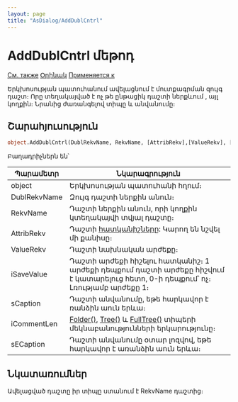 ```yaml
---
layout: page
title: "AsDialog/AddDublCntrl"
---
```



# AddDublCntrl մեթոդ

[См. также](../AsDialog.md) [Օրինակ](../../Examples/E_AsDialog.html) [Применяется к](../AsDialog.md)

Երկխոսության պատուհանում ավելացնում է մուտքագրման զույգ դաշտ։ Որը տեղակայված է ոչ թե ընթացիկ դաշտի ներքևում , այլ կողքին։ Նրանից ժառանգելով տիպը և անվանումը։ 
## Շարահյուսություն

``` vb
object.AddDublCntrl(DublRekvName, RekvName, [AttribRekv],[ValueRekv], [iSaveValue], [sCaption], [iCommentLen], [sECaption] )
```

Բաղադրիչներն են՝


| Պարամետր | Նկարագրություն |
|--|--|
| object | Երկխոսության պատուհանի հղում։ |
| DublRekvName | Զույգ դաշտի ներքին անուն։ |
| RekvName | Դաշտի ներքին անուն, որի կողքին կտեղակայվի տվյալ դաշտը։ |
| AttribRekv | Դաշտի [հատկանիշները](Attribute.html "Attribute"): Կարող են նշվել մի քանիսը։ |
| ValueRekv | Դաշտի նախնական արժեքը։ |
| iSaveValue | Դաշտի արժեքի հիշելու հատկանիշ։ 1 արժեքի դեպքում դաշտի արժեքը հիշվում է կատարելուց հետո, 0-ի դեպքում՝ ոչ։ Լռությամբ արժեքը 1։|
| sCaption | Դաշտի անվանումը, եթե հարկավոր է ռանձին աուն երևա։  |
| iCommentLen | [Folder()](../../Types/Folder.html), [Tree()](../../Types/Tree.html) և [FullTree()](../../Types/FULLTREE.html) տիպերի  մեկնաբանությունների երկարությունը։  |
| sECaption | Դաշտի անվանումը օտար լոզվով, եթե հարկավոր է առանձին աուն երևա։  |


## Նկատառումներ

Ավելացված դաշտը իր տիպը ստանում է RekvName դաշտից։
